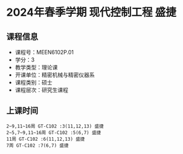 # 2024年春季学期 现代控制工程 盛捷






## 课程信息

- 课程号：MEEN6102P.01
- 学分：3
- 教学类型：理论课
- 开课单位：精密机械与精密仪器系
- 课程类别：硕士
- 课程层次：研究生课程

## 上课时间

```
2~9,11~16周 GT-C102 :3(11,12,13) 盛捷
2~5,7~9,11~16周 GT-C102 :5(6,7) 盛捷
11周 GT-C102 :6(11,12,13) 盛捷
7周 GT-C102 :7(6,7) 盛捷
```

